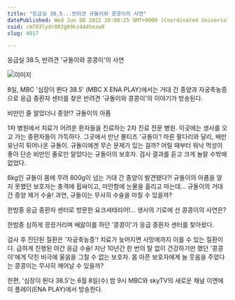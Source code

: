 ```yaml
---
title: "응급실 38.5...반려견 규돌이와 콩콩이의 사연"
datePublished: Wed Jun 08 2022 20:08:25 GMT+0000 (Coordinated Universal Time)
cuid: cm703lydr002g09kz44dtezw0
slug: 4017

---
```



응급실 38.5, 반려견 '규돌이와 콩콩이'의 사연

![이미지](https://cdn.hashnode.com/res/hashnode/image/upload/v1739255148120/b1ba0206-90ba-46af-8a91-df611bd7d6b4.jpeg)

8일, MBC '심장이 뛴다 38.5' (MBC X ENA PLAY)에서는 거대 간 종양과 자궁축농증으로 응급 중환자 센터를 찾은 반려견 '규돌이와 콩콩이'의 이야기가 방송된다.

비만인 줄 알았더니 종양!? 규돌이의 아픔

1차 병원에서 치료가 어려운 환자들을 진료하는 2차 진료 전문 병원. 이곳에는 생사를 오고 가는 중환자들이 가득하다. 그곳에서 만난 몰티즈 '규돌이'! 마른 팔다리와 달리, 배만 유난히 튀어나온 규돌이. 규돌이에겐 무슨 문제가 있는 걸까? 어릴 때부터 워낙 먹성이 좋아 단순 비만인 줄로만 알았다는 규돌이의 보호자. 검사 결과를 듣고 크게 놀랄 수밖에 없었다.

6kg인 규돌이 몸에 무려 800g이 넘는 거대 간 종양이 발견됐다?! 규돌이의 아픔을 알지 못했던 보호자는 충격에 휩싸이고, 미안함에 눈물을 흘리고 마는데... 규돌이의 거대 간 종양 제거 수술! 과연, 규돌이는 무사히 수술을 마칠 수 있을까?

한밤중 응급 중환자 센터로 방문한 요크셔테리어!... 생사의 기로에 선 콩콩이의 사연은?

한밤중 심하게 끙끙거리며 배앓이를 하던 '콩콩이'가 응급 중환자 센터를 찾아왔다.

검사 후 진단된 질환은 '자궁축농증'! 치료가 늦어지면 사망에까지 이를 수 있는 질환이다. 급하게 진행된 야간 응급 수술! 지난 10년간 한 번의 탈 없이 건강하기만 했던 '콩콩이'에게 닥친 비극에 울음을 그칠 수 없는 보호자. 몸 아픈 보호자에게 늘 웃음을 주었다는 콩콩이는 무사히 깨어날 수 있을까?

한편, '심장이 뛴다 38.5'는 6월 8일(수) 밤 9시 MBC와 skyTV의 새로운 채널 이엔에이 플레이(ENA PLAY)에서 방송한다.